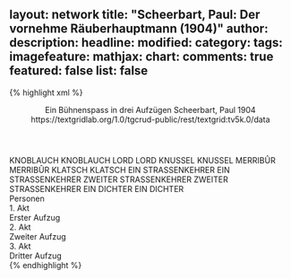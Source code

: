 layout: network
title: "Scheerbart, Paul: Der vornehme Räuberhauptmann (1904)"
author:
description:
headline:
modified:
category:
tags:
imagefeature:
mathjax:
chart:
comments: true
featured: false
list: false
---
{% highlight xml %}
<?xml-model href="http://raw.githubusercontent.com/DLiNa/project/master/rules/lina.rnc"?><?xml-model href="http://raw.githubusercontent.com/DLiNa/project/master/rules/lina.sch"?>
<play xmlns="http://lina.digital">
  <header>
    <title>Der vornehme Räuberhauptmann</title>
    <subtitle>Ein Bühnenspass in drei Aufzügen</subtitle>
    <genretitle/>
    <author>Scheerbart, Paul</author>
    <date type="print" when="1904">1904</date>
    <date type="premiere"/>
    <date type="written"/>
    <source>https://textgridlab.org/1.0/tgcrud-public/rest/textgrid:tv5k.0/data</source>
  </header>
  <personae>
    <character>
      <name>KNOBLAUCH</name>
      <alias xml:id="knoblauch">
        <name>KNOBLAUCH</name>
      </alias>
    </character>
    <character>
      <name>LORD</name>
      <alias xml:id="lord">
        <name>LORD</name>
      </alias>
    </character>
    <character>
      <name>KNUSSEL</name>
      <alias xml:id="knussel">
        <name>KNUSSEL</name>
      </alias>
    </character>
    <character>
      <name>MERRIBÛR</name>
      <alias xml:id="merribûr">
        <name>MERRIBÛR</name>
      </alias>
    </character>
    <character>
      <name>KLATSCH</name>
      <alias xml:id="klatsch">
        <name>KLATSCH</name>
      </alias>
    </character>
    <character>
      <name>EIN STRASSENKEHRER</name>
      <alias xml:id="ein_strassenkehrer">
        <name>EIN STRASSENKEHRER</name>
      </alias>
    </character>
    <character>
      <name>ZWEITER STRASSENKEHRER</name>
      <alias xml:id="zweiter_strassenkehrer">
        <name>ZWEITER STRASSENKEHRER</name>
      </alias>
    </character>
    <character>
      <name>EIN DICHTER</name>
      <alias xml:id="ein_dichter">
        <name>EIN DICHTER</name>
      </alias>
    </character>
  </personae>
  <text>
    <div>
      <head>Personen</head>
    </div>
    <div>
      <head>1. Akt</head>
      <div>
        <head>Erster Aufzug</head>
        <sp who="#knoblauch">
          <amount n="6" unit="speech_acts"/>
          <amount n="288" unit="words"/>
          <amount n="2" unit="lines"/>
          <amount n="1689" unit="chars"/>
        </sp>
        <sp who="#lord">
          <amount n="1" unit="speech_acts"/>
          <amount n="9" unit="words"/>
          <amount n="1" unit="lines"/>
          <amount n="44" unit="chars"/>
        </sp>
        <sp who="#knussel">
          <amount n="2" unit="speech_acts"/>
          <amount n="17" unit="words"/>
          <amount n="2" unit="lines"/>
          <amount n="103" unit="chars"/>
        </sp>
        <sp who="#merribûr">
          <amount n="1" unit="speech_acts"/>
          <amount n="4" unit="words"/>
          <amount n="1" unit="lines"/>
          <amount n="30" unit="chars"/>
        </sp>
        <sp who="#klatsch">
          <amount n="1" unit="speech_acts"/>
          <amount n="4" unit="words"/>
          <amount n="1" unit="lines"/>
          <amount n="24" unit="chars"/>
        </sp>
      </div>
    </div>
    <div>
      <head>2. Akt</head>
      <div>
        <head>Zweiter Aufzug</head>
        <sp who="#knoblauch">
          <amount n="16" unit="speech_acts"/>
          <amount n="367" unit="words"/>
          <amount n="24" unit="lines"/>
          <amount n="2394" unit="chars"/>
        </sp>
      </div>
    </div>
    <div>
      <head>3. Akt</head>
      <div>
        <head>Dritter Aufzug</head>
        <sp who="#knoblauch">
          <amount n="3" unit="speech_acts"/>
          <amount n="205" unit="words"/>
          <amount n="1262" unit="chars"/>
        </sp>
        <sp who="#ein_strassenkehrer">
          <amount n="1" unit="speech_acts"/>
          <amount n="20" unit="words"/>
          <amount n="115" unit="chars"/>
        </sp>
        <sp who="#zweiter_strassenkehrer">
          <amount n="1" unit="speech_acts"/>
          <amount n="15" unit="words"/>
          <amount n="1" unit="lines"/>
          <amount n="81" unit="chars"/>
        </sp>
        <sp who="#ein_dichter">
          <amount n="1" unit="speech_acts"/>
          <amount n="4" unit="words"/>
          <amount n="1" unit="lines"/>
          <amount n="24" unit="chars"/>
        </sp>
      </div>
    </div>
  </text>
</play>
{% endhighlight %}
